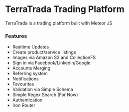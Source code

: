 # TerraTrada Trading Platform

TerraTrada is a trading platform built with Meteor JS

### Features

+ Realtime Updates
+ Create product/service listings
+ Images via Amazon S3 and CollectionFS
+ Sign in via Facebook/Linkedin/Google
+ Accounts Merging
+ Referring system
+ Notifications
+ Favourites
+ Validation via Simple Schema
+ Simple Regex Search (For Now)
+ Authentication
+ Iron Router
